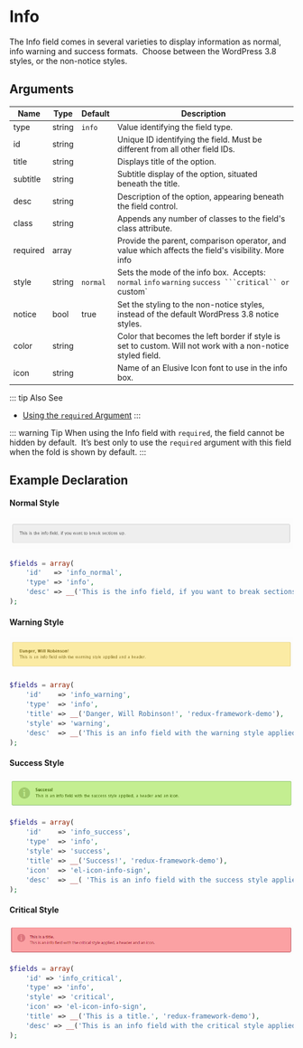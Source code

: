 # Info

The Info field comes in several varieties to display information as normal, info warning and success formats.  Choose between the WordPress 3.8 styles, or the non-notice styles.

## Arguments
|Name|Type|Default|Description|
|--- |--- |--- |--- |
|type|string|`info`|Value identifying the field type.|
|id|string||Unique ID identifying the field. Must be different from all other field IDs.|
|title|string||Displays title of the option.|
|subtitle|string||Subtitle display of the option, situated beneath the title.|
|desc|string||Description of the option, appearing beneath the field control.|
|class|string||Appends any number of classes to the field's class attribute.|
|required|array||Provide the parent, comparison operator, and value which affects the field's visibility.  More info|
|style|string|`normal`|Sets the mode of the info box.  Accepts:  `normal` `info` `warning` `success ```critical`` or `custom`|
|notice|bool|true|Set the styling to the non-notice styles, instead of the default WordPress 3.8 notice styles.|
|color|string||Color that becomes the left border if style is set to custom. Will not work with a non-notice styled field.|
|icon|string||Name of an Elusive Icon font to use in the info box.|

::: tip Also See
- [Using the `required` Argument](../guide/using-the-required-argument.md)
:::

::: warning Tip
When using the Info field with `required`, the field cannot be hidden by default.  It’s best only to use the `required` argument with this field when the fold is shown by default.
:::


## Example Declaration
#### Normal Style
<span style="display:block;text-align:center">![](./img/info_normal.png)</span>

```php
$fields = array(
    'id'   => 'info_normal',
    'type' => 'info',
    'desc' => __('This is the info field, if you want to break sections up.', 'redux-framework-demo')
);
```

#### Warning Style

<span style="display:block;text-align:center">![](./img/info_warning.png)</span>

```php
$fields = array(
    'id'    => 'info_warning',
    'type'  => 'info',
    'title' => __('Danger, Will Robinson!', 'redux-framework-demo'),
    'style' => 'warning',
    'desc'  => __('This is an info field with the warning style applied and a header.', 'redux-framework-demo')
);
```

#### Success Style

<span style="display:block;text-align:center">![](./img/info_success.png)</span>

```php
$fields = array(
    'id'    => 'info_success',
    'type'  => 'info',
    'style' => 'success',
    'title' => __('Success!', 'redux-framework-demo'),
    'icon'  => 'el-icon-info-sign',
    'desc'  => __( 'This is an info field with the success style applied, a header and an icon.', 'redux-framework-demo')
);
```

#### Critical Style
<span style="display:block;text-align:center">![](./img/info_critical.png)</span>

```php
$fields = array(
    'id' => 'info_critical',
    'type' => 'info',
    'style' => 'critical',
    'icon' => 'el-icon-info-sign',
    'title' => __('This is a title.', 'redux-framework-demo'),
    'desc' => __('This is an info field with the critical style applied, a header and an icon.', 'redux-framework-demo')
);
```


